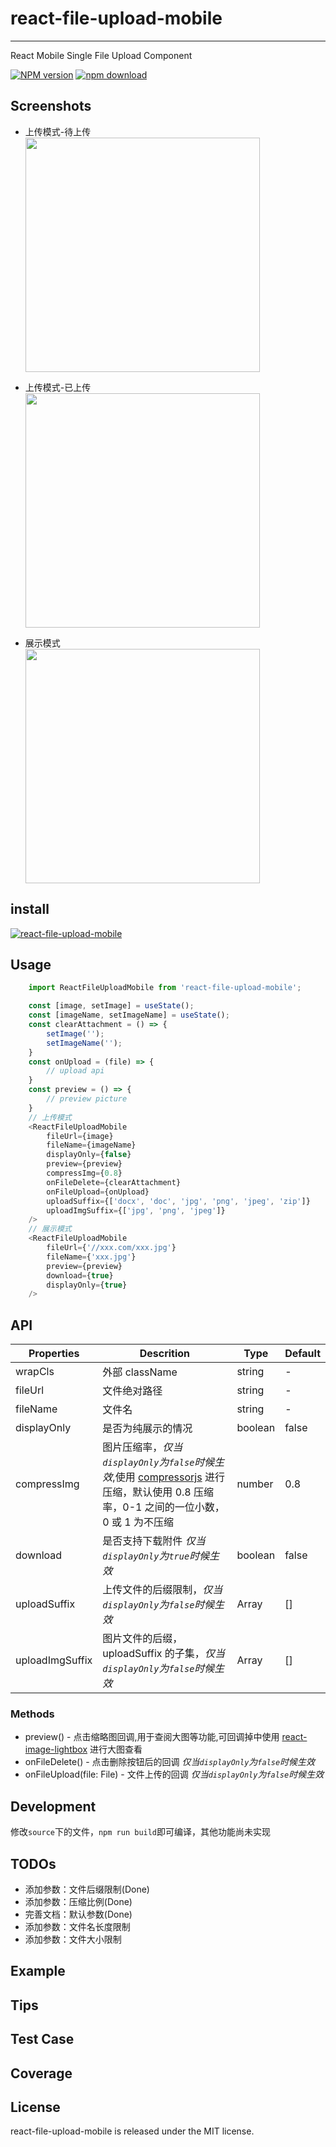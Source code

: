# react-file-upload-mobile

---

React Mobile Single File Upload Component

[![NPM version][npm-image]][npm-url]
[![npm download][download-image]][download-url]

[npm-image]: http://img.shields.io/npm/v/react-file-upload-mobile.svg?style=flat-square
[npm-url]: https://www.npmjs.com/package/react-file-upload-mobile
[download-image]: https://img.shields.io/npm/dm/react-file-upload-mobile.svg?style=flat-square
[download-url]: https://www.npmjs.com/package/react-file-upload-mobile

## Screenshots

- 上传模式-待上传  
  <img src="https://tva1.sinaimg.cn/large/006tNbRwly1ga37iqxscoj30ae05bdfv.jpg" width="375"/>

- 上传模式-已上传  
   <img src="https://tva1.sinaimg.cn/large/006tNbRwly1ga37jly75yj30ad04zgmb.jpg" width="375"/>

- 展示模式  
  <img src="https://tva1.sinaimg.cn/large/006tNbRwly1ga37lpz0r8j30ae03t0sp.jpg" width="375" />

## install

[![react-file-upload-mobile](https://nodei.co/npm/react-file-upload-mobile.png)](https://npmjs.org/package/react-file-upload-mobile)

## Usage

```javascript
    import ReactFileUploadMobile from 'react-file-upload-mobile';

    const [image, setImage] = useState();
    const [imageName, setImageName] = useState();
    const clearAttachment = () => {
        setImage('');
        setImageName('');
    }
    const onUpload = (file) => {
        // upload api
    }
    const preview = () => {
        // preview picture
    }
    // 上传模式
    <ReactFileUploadMobile
        fileUrl={image}
        fileName={imageName}
        displayOnly={false}
        preview={preview}
        compressImg={0.8}
        onFileDelete={clearAttachment}
        onFileUpload={onUpload}
        uploadSuffix={['docx', 'doc', 'jpg', 'png', 'jpeg', 'zip']}
        uploadImgSuffix={['jpg', 'png', 'jpeg']}
    />
    // 展示模式
    <ReactFileUploadMobile
        fileUrl={'//xxx.com/xxx.jpg'}
        fileName={'xxx.jpg'}
        preview={preview}
        download={true}
        displayOnly={true}
    />
```

## API

| Properties      | Descrition                                                                                                                                                                            | Type    | Default |
| --------------- | ------------------------------------------------------------------------------------------------------------------------------------------------------------------------------------- | ------- | ------- |
| wrapCls         | 外部 className                                                                                                                                                                        | string  | -       |
| fileUrl         | 文件绝对路径                                                                                                                                                                          | string  | -       |
| fileName        | 文件名                                                                                                                                                                                | string  | -       |
| displayOnly     | 是否为纯展示的情况                                                                                                                                                                    | boolean | false   |
| compressImg     | 图片压缩率，_仅当`displayOnly`为`false`时候生效_,使用 [compressorjs](https://github.com/fengyuanchen/compressorjs) 进行压缩，默认使用 0.8 压缩率，0-1 之间的一位小数，0 或 1 为不压缩 | number  | 0.8     |
| download        | 是否支持下载附件 _仅当`displayOnly`为`true`时候生效_                                                                                                                                  | boolean | false   |
| uploadSuffix    | 上传文件的后缀限制，_仅当`displayOnly`为`false`时候生效_                                                                                                                              | Array   | []      |
| uploadImgSuffix | 图片文件的后缀，uploadSuffix 的子集，_仅当`displayOnly`为`false`时候生效_                                                                                                             | Array   | []      |

### Methods

- preview() - 点击缩略图回调,用于查阅大图等功能,可回调掉中使用 [react-image-lightbox](https://github.com/frontend-collective/react-image-lightbox) 进行大图查看
- onFileDelete() - 点击删除按钮后的回调 _仅当`displayOnly`为`false`时候生效_
- onFileUpload(file: File) - 文件上传的回调 _仅当`displayOnly`为`false`时候生效_

## Development

修改`source`下的文件，`npm run build`即可编译，其他功能尚未实现

## TODOs

- 添加参数：文件后缀限制(Done)
- 添加参数：压缩比例(Done)
- 完善文档：默认参数(Done)
- 添加参数：文件名长度限制
- 添加参数：文件大小限制

## Example

## Tips

## Test Case

## Coverage

## License

react-file-upload-mobile is released under the MIT license.

